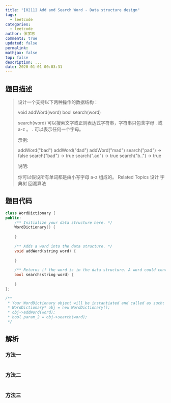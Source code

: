```yaml
---
title: "[0211] Add and Search Word - Data structure design"
tags:
  - leetcode
categories:
  - leetcode
author: 张学志
comments: true
updated: false
permalink:
mathjax: false
top: false
description: ...
date: 2020-01-01 00:03:31
---
```


## 题目描述

> 设计一个支持以下两种操作的数据结构： 
> 
> void addWord(word)
> bool search(word)
> 
> 
> search(word) 可以搜索文字或正则表达式字符串，字符串只包含字母 . 或 a-z 。 . 可以表示任何一个字母。 
> 
> 示例: 
> 
> addWord("bad")
> addWord("dad")
> addWord("mad")
> search("pad") -> false
> search("bad") -> true
> search(".ad") -> true
> search("b..") -> true
> 
> 
> 说明: 
> 
> 你可以假设所有单词都是由小写字母 a-z 组成的。 
> Related Topics 设计 字典树 回溯算法

## 题目代码

```cpp
class WordDictionary {
public:
    /** Initialize your data structure here. */
    WordDictionary() {
        
    }
    
    /** Adds a word into the data structure. */
    void addWord(string word) {
        
    }
    
    /** Returns if the word is in the data structure. A word could contain the dot character '.' to represent any one letter. */
    bool search(string word) {
        
    }
};

/**
 * Your WordDictionary object will be instantiated and called as such:
 * WordDictionary* obj = new WordDictionary();
 * obj->addWord(word);
 * bool param_2 = obj->search(word);
 */
```

## 解析

### 方法一

```cpp

```

### 方法二

```cpp

```

### 方法三

```cpp

```

